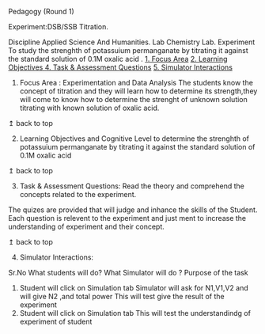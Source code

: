 Pedagogy (Round 1)


Experiment:DSB/SSB Titration.

Discipline	Applied Science And Humanities.
Lab	Chemistry Lab.
Experiment	To study the strenghth of potassuium permanganate by titrating it against the standard solution of 0.1M oxalic acid
.
[1. Focus Area](#LO)
[2. Learning Objectives ](#LO)
[4. Task & Assessment Questions](#AQ)
[5. Simulator Interactions](#SI)

1. Focus Area : Experimentation and Data Analysis
The students know the concept of titration and they will learn how to determine its strength,they will come to know how to determine the strenght of unknown solution titrating with known solution of oxalic acid.


↥ back to top


2. Learning Objectives and Cognitive Level
to determine the strenghth of potassuium permanganate by titrating it against the standard solution of 0.1M oxalic acid



↥ back to top


3. Task & Assessment Questions:
Read the theory and comprehend the concepts related to the experiment.

The quizes are provided that will judge and inhance the skills of the Student. Each question is relevent to the experiment and just ment to increase the understanding of experiment and their concept.


↥ back to top


4. Simulator Interactions:

Sr.No	What students will do?	What Simulator will do ?	Purpose of the task
1.	Student will click on Simulation tab	Simulator will ask for N1,V1,V2 and will give N2 ,and total power	This will test give the result of the experiment
2.	Student will click on Simulation tab	This will test the understandindg of experiment of student
